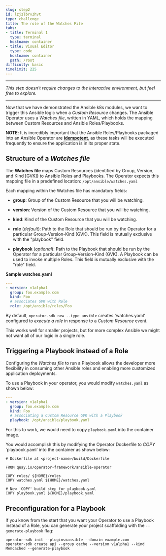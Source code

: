```yaml
---
slug: step2
id: lzjzlbrv3hvt
type: challenge
title: The role of the Watches File
tabs:
- title: Terminal 1
  type: terminal
  hostname: container
- title: Visual Editor
  type: code
  hostname: container
  path: /root
difficulty: basic
timelimit: 225
---
```

***

*This step doesn't require changes to the interactive environment, but feel free to explore.*

***

Now that we have demonstrated the Ansible k8s modules, we want to trigger this Ansible logic when a *Custom Resource* changes. The Ansible Operator uses a *Watches file*, written in YAML, which holds the mapping between Custom Resources and Ansible Roles/Playbooks.

**NOTE**: It is incredibly important that the Ansible Roles/Playbooks packaged into an Ansible Operator are **[idempotent](https://docs.ansible.com/ansible/latest/reference_appendices/glossary.html#term-idempotency)**, as these tasks will be executed frequently to ensure the application is in its proper state.

## Structure of a *Watches file*

The **Watches file** maps Custom Resources (identified by Group, Version, and Kind [GVK]) to Ansible Roles and Playbooks. The Operator expects this mapping file in a predefined location: `/opt/ansible/watches.yaml`

Each mapping within the Watches file has mandatory fields:

* **group**: Group of the Custom Resource that you will be watching.

* **version**: Version of the Custom Resource that you will be watching.

* **kind**: Kind of the Custom Resource that you will be watching.

* **role** (_default_): Path to the Role that should be run by the Operator for a particular Group-Version-Kind (GVK). This field is mutually exclusive with the "playbook" field.

* **playbook** (_optional_): Path to the Playbook that should be run by the Operator for a particular Group-Version-Kind (GVK). A Playbook can be used to invoke multiple Roles. This field is mutually exclusive with the "role" field.

__Sample watches.yaml__

```yaml
---
- version: v1alpha1
  group: foo.example.com
  kind: Foo
  # associates GVK with Role
  role: /opt/ansible/roles/Foo

```

By default, `operator-sdk new --type ansible` creates 'watches.yaml' configured to *execute a role* in response to a *Custom Resource* event.

This works well for smaller projects, but for more complex Ansible we might not want all of our logic in a single role.

## Triggering a Playbook instead of a Role

Configuring the *Watches file* to run a Playbook allows the developer more flexibility in consuming other Ansible roles and enabling more customized application deployments.

To use a Playbook in your operator, you would modify `watches.yaml` as shown below:

```yaml
---
- version: v1alpha1
  group: foo.example.com
  kind: Foo
  # associating a Custom Resource GVK with a Playbook
  playbook: /opt/ansible/playbook.yaml

```

For this to work, we would need to copy `playbook.yaml` into the container image.

You would accomplish this by modifying the Operator Dockerfile to *COPY* 'playbook.yaml' into the container as shown below:

```
# Dockerfile at <project-name>/build/Dockerfile

FROM quay.io/operator-framework/ansible-operator

COPY roles/ ${HOME}/roles
COPY watches.yaml ${HOME}/watches.yaml

# New 'COPY' build step for playbook.yaml
COPY playbook.yaml ${HOME}/playbook.yaml

```

## Preconfiguration for a Playbook

If you know from the start that you want your Operator to use a Playbook instead of a Role, you can generate your project scaffolding with the `--generate-playbook` flag:

```
operator-sdk init --plugins=ansible --domain example.com
operator-sdk create api --group cache --version v1alpha1 --kind Memcached --generate-playbook
```
